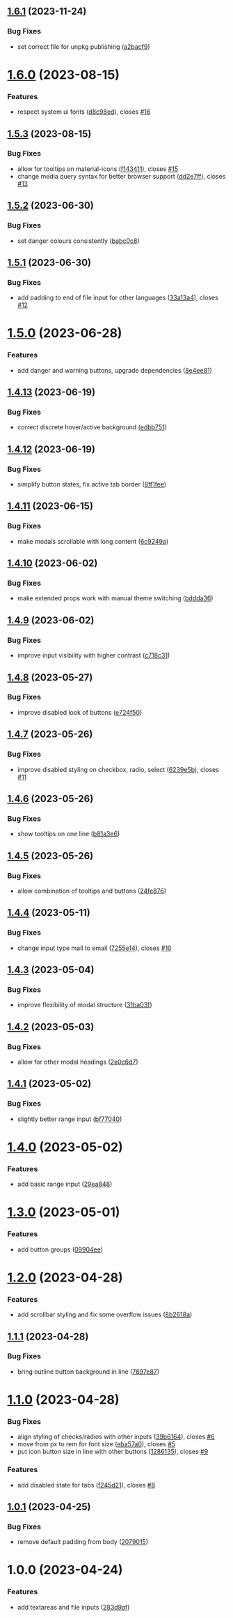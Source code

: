 ## [1.6.1](https://github.com/RiskChallenger/open-components/compare/v1.6.0...v1.6.1) (2023-11-24)

### Bug Fixes

- set correct file for unpkg publishing ([a2bacf9](https://github.com/RiskChallenger/open-components/commit/a2bacf908fe669ac41bca2fcffb59db133d55853))

# [1.6.0](https://github.com/RiskChallenger/open-components/compare/v1.5.3...v1.6.0) (2023-08-15)

### Features

- respect system ui fonts ([d8c98ed](https://github.com/RiskChallenger/open-components/commit/d8c98eddb45c2817de995fa9877a8c292b2a8fd8)), closes [#16](https://github.com/RiskChallenger/open-components/issues/16)

## [1.5.3](https://github.com/RiskChallenger/open-components/compare/v1.5.2...v1.5.3) (2023-08-15)

### Bug Fixes

- allow for tooltips on material-icons ([f143411](https://github.com/RiskChallenger/open-components/commit/f143411a9e150aaf089d4bb1bdf11756b9fcc56e)), closes [#15](https://github.com/RiskChallenger/open-components/issues/15)
- change media query syntax for better browser support ([dd2e7ff](https://github.com/RiskChallenger/open-components/commit/dd2e7ff99ef5543d18782149fd89b5ee92d6a21f)), closes [#13](https://github.com/RiskChallenger/open-components/issues/13)

## [1.5.2](https://github.com/RiskChallenger/open-components/compare/v1.5.1...v1.5.2) (2023-06-30)

### Bug Fixes

- set danger colours consistently ([babc0c8](https://github.com/RiskChallenger/open-components/commit/babc0c8b94f9ec087e494b17c8f4ebd67455a2a0))

## [1.5.1](https://github.com/RiskChallenger/open-components/compare/v1.5.0...v1.5.1) (2023-06-30)

### Bug Fixes

- add padding to end of file input for other languages ([33a13a4](https://github.com/RiskChallenger/open-components/commit/33a13a480941a02069329f4ef0004f6a8da284b9)), closes [#12](https://github.com/RiskChallenger/open-components/issues/12)

# [1.5.0](https://github.com/RiskChallenger/open-components/compare/v1.4.13...v1.5.0) (2023-06-28)

### Features

- add danger and warning buttons, upgrade dependencies ([8e4ee81](https://github.com/RiskChallenger/open-components/commit/8e4ee81df363d0ddadc69836c8dd3767005f25c7))

## [1.4.13](https://github.com/RiskChallenger/open-components/compare/v1.4.12...v1.4.13) (2023-06-19)

### Bug Fixes

- correct discrete hover/active background ([edbb751](https://github.com/RiskChallenger/open-components/commit/edbb7515e8865e5f2e49a93d5268c38241691227))

## [1.4.12](https://github.com/RiskChallenger/open-components/compare/v1.4.11...v1.4.12) (2023-06-19)

### Bug Fixes

- simplify button states, fix active tab border ([8ff1fee](https://github.com/RiskChallenger/open-components/commit/8ff1fee5598619699d16392ee0a75353c5a87eed))

## [1.4.11](https://github.com/RiskChallenger/open-components/compare/v1.4.10...v1.4.11) (2023-06-15)

### Bug Fixes

- make modals scrollable with long content ([6c9249a](https://github.com/RiskChallenger/open-components/commit/6c9249ab06280ede41ecb2de0e7df7aabe83abff))

## [1.4.10](https://github.com/RiskChallenger/open-components/compare/v1.4.9...v1.4.10) (2023-06-02)

### Bug Fixes

- make extended props work with manual theme switching ([bddda36](https://github.com/RiskChallenger/open-components/commit/bddda36f6049d43c4d8b62f258f45c2d4f782f03))

## [1.4.9](https://github.com/RiskChallenger/open-components/compare/v1.4.8...v1.4.9) (2023-06-02)

### Bug Fixes

- improve input visibility with higher contrast ([c718c31](https://github.com/RiskChallenger/open-components/commit/c718c3107c2bca7067532687d91f1091e220b63c))

## [1.4.8](https://github.com/RiskChallenger/open-components/compare/v1.4.7...v1.4.8) (2023-05-27)

### Bug Fixes

- improve disabled look of buttons ([e724f50](https://github.com/RiskChallenger/open-components/commit/e724f50e1857a08a53a7e55980948c241dc8f0fd))

## [1.4.7](https://github.com/RiskChallenger/open-components/compare/v1.4.6...v1.4.7) (2023-05-26)

### Bug Fixes

- improve disabled styling on checkbox, radio, select ([6239e5b](https://github.com/RiskChallenger/open-components/commit/6239e5b44a3df42e0a238d4c787cbf7a49de7c5a)), closes [#11](https://github.com/RiskChallenger/open-components/issues/11)

## [1.4.6](https://github.com/RiskChallenger/open-components/compare/v1.4.5...v1.4.6) (2023-05-26)

### Bug Fixes

- show tooltips on one line ([b81a3e6](https://github.com/RiskChallenger/open-components/commit/b81a3e66d743c43df82acb9a4f23406e50dfb921))

## [1.4.5](https://github.com/RiskChallenger/open-components/compare/v1.4.4...v1.4.5) (2023-05-26)

### Bug Fixes

- allow combination of tooltips and buttons ([24fe876](https://github.com/RiskChallenger/open-components/commit/24fe87640b9a26c85a4d95199f303b758a94dc9e))

## [1.4.4](https://github.com/RiskChallenger/open-components/compare/v1.4.3...v1.4.4) (2023-05-11)

### Bug Fixes

- change input type mail to email ([7255e14](https://github.com/RiskChallenger/open-components/commit/7255e14e88615540a2ef8077eb8284d83db8feee)), closes [#10](https://github.com/RiskChallenger/open-components/issues/10)

## [1.4.3](https://github.com/RiskChallenger/open-components/compare/v1.4.2...v1.4.3) (2023-05-04)

### Bug Fixes

- improve flexibility of modal structure ([31ba03f](https://github.com/RiskChallenger/open-components/commit/31ba03fa2d5bcc35834f96d46e87f230156a1fc9))

## [1.4.2](https://github.com/RiskChallenger/open-components/compare/v1.4.1...v1.4.2) (2023-05-03)

### Bug Fixes

- allow for other modal headings ([2e0c6d7](https://github.com/RiskChallenger/open-components/commit/2e0c6d7ceae15494de9d75ac991fcf51bf2ec374))

## [1.4.1](https://github.com/RiskChallenger/open-components/compare/v1.4.0...v1.4.1) (2023-05-02)

### Bug Fixes

- slightly better range input ([bf77040](https://github.com/RiskChallenger/open-components/commit/bf77040fe5b0e5fcc505c07e14fb3d83aad6196d))

# [1.4.0](https://github.com/RiskChallenger/open-components/compare/v1.3.0...v1.4.0) (2023-05-02)

### Features

- add basic range input ([29ea848](https://github.com/RiskChallenger/open-components/commit/29ea848103936febdf30300e9a91a640f6ec9669))

# [1.3.0](https://github.com/RiskChallenger/open-components/compare/v1.2.0...v1.3.0) (2023-05-01)

### Features

- add button groups ([09904ee](https://github.com/RiskChallenger/open-components/commit/09904eea4ea082cb0a70ad5887bb8d918184e05b))

# [1.2.0](https://github.com/RiskChallenger/open-components/compare/v1.1.1...v1.2.0) (2023-04-28)

### Features

- add scrollbar styling and fix some overflow issues ([8b2618a](https://github.com/RiskChallenger/open-components/commit/8b2618a6ef2d2d67da19e9c6347f4749f6a96174))

## [1.1.1](https://github.com/RiskChallenger/open-components/compare/v1.1.0...v1.1.1) (2023-04-28)

### Bug Fixes

- bring outline button background in line ([7897e87](https://github.com/RiskChallenger/open-components/commit/7897e8701da9d7e9ba6433ac9d20ae2a22ce17fb))

# [1.1.0](https://github.com/RiskChallenger/open-components/compare/v1.0.1...v1.1.0) (2023-04-28)

### Bug Fixes

- align styling of checks/radios with other inputs ([39b6164](https://github.com/RiskChallenger/open-components/commit/39b6164b05602637dee133da0e71382c15e3df0b)), closes [#6](https://github.com/RiskChallenger/open-components/issues/6)
- move from px to rem for font size ([eba57a0](https://github.com/RiskChallenger/open-components/commit/eba57a02231f77e497c31fd9ee922b9c93be1dc1)), closes [#5](https://github.com/RiskChallenger/open-components/issues/5)
- put icon button size in line with other buttons ([1286135](https://github.com/RiskChallenger/open-components/commit/128613540f70f5bad7a83c615031f124e382ef64)), closes [#9](https://github.com/RiskChallenger/open-components/issues/9)

### Features

- add disabled state for tabs ([f245d21](https://github.com/RiskChallenger/open-components/commit/f245d213b04eea66a4ed0448803c3ef4de62caae)), closes [#8](https://github.com/RiskChallenger/open-components/issues/8)

## [1.0.1](https://github.com/RiskChallenger/open-components/compare/v1.0.0...v1.0.1) (2023-04-25)

### Bug Fixes

- remove default padding from body ([2079015](https://github.com/RiskChallenger/open-components/commit/207901590a18d67aa156cb13b69a513591076389))

# 1.0.0 (2023-04-24)

### Features

- add textareas and file inputs ([283d9af](https://github.com/RiskChallenger/open-components/commit/283d9af0dd82839538f3326341e53e2260b99029))
